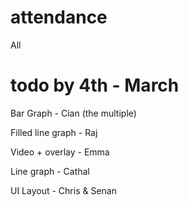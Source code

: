 # attendance

All

# todo by 4th - March

Bar Graph - Cian (the multiple)

Filled line graph - Raj

Video + overlay - Emma

Line graph - Cathal

UI Layout - Chris & Senan
